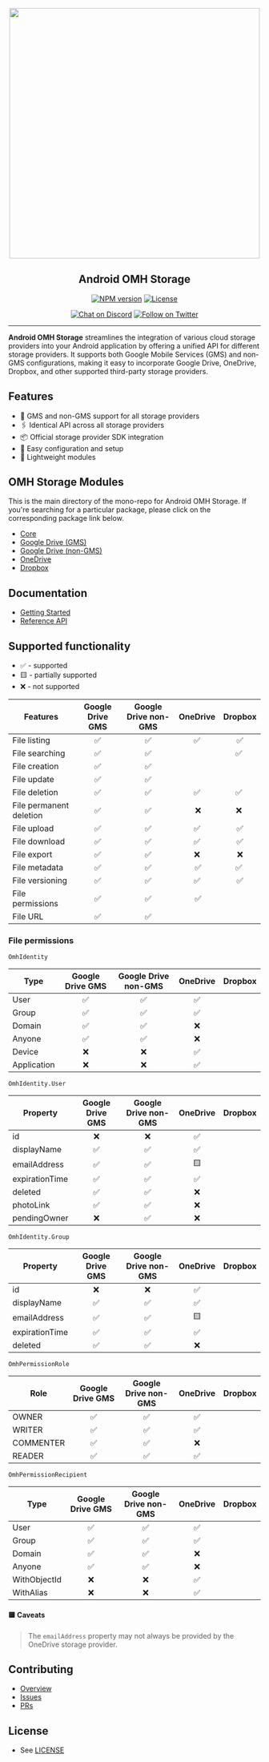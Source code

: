 <p align="center">
  <a href="https://miniature-adventure-4gle9ye.pages.github.io/docs/">
    <img width="500px" src="https://openmobilehub.org/wp-content/uploads/sites/13/2024/06/OpenMobileHub-horizontal-color.svg"/><br/>
  </a>
  <h2 align="center">Android OMH Storage</h2>
</p>

<p align="center">
  <a href="https://central.sonatype.com/artifact/com.openmobilehub.android.storage/core"><img src="https://img.shields.io/maven-central/v/com.openmobilehub.android.storage/core" alt="NPM version"/></a>
  <a href="https://github.com/openmobilehub/android-omh-storage/blob/main/LICENSE"><img src="https://img.shields.io/github/license/openmobilehub/android-omh-storage" alt="License"/></a>
</p>

<p align="center">
  <a href="https://discord.com/invite/yTAFKbeVMw"><img src="https://img.shields.io/discord/1115727214827278446.svg?style=flat&colorA=7289da&label=Chat%20on%20Discord" alt="Chat on Discord"/></a>
  <a href="https://twitter.com/openmobilehub"><img src="https://img.shields.io/twitter/follow/rnfirebase.svg?style=flat&colorA=1da1f2&colorB=&label=Follow%20on%20Twitter" alt="Follow on Twitter"/></a>
</p>

---

**Android OMH Storage** streamlines the integration of various cloud storage providers into your Android application by offering a unified API for different storage providers. It supports both Google Mobile Services (GMS) and non-GMS configurations, making it easy to incorporate Google Drive, OneDrive, Dropbox, and other supported third-party storage providers.

## Features

- 📱 GMS and non-GMS support for all storage providers
- 🖇️ Identical API across all storage providers
- 📦 Official storage provider SDK integration
- 🚀 Easy configuration and setup
- 💨 Lightweight modules

## OMH Storage Modules

This is the main directory of the mono-repo for Android OMH Storage. If you're searching for a particular package, please click on the corresponding package link below.

- [Core](https://miniature-adventure-4gle9ye.pages.github.io/docs/core)
- [Google Drive (GMS)](https://miniature-adventure-4gle9ye.pages.github.io/docs/plugin-googledrive-gms)
- [Google Drive (non-GMS)](https://miniature-adventure-4gle9ye.pages.github.io/docs/plugin-googledrive-non-gms)
- [OneDrive](https://miniature-adventure-4gle9ye.pages.github.io/docs/plugin-onedrive)
- [Dropbox](https://miniature-adventure-4gle9ye.pages.github.io/docs/plugin-dropbox)

## Documentation

- [Getting Started](https://miniature-adventure-4gle9ye.pages.github.io/docs/getting-started)
- [Reference API](https://miniature-adventure-4gle9ye.pages.github.io/api)

## Supported functionality

- ✅ - supported
- 🟨 - partially supported
- ❌ - not supported

| Features                | Google Drive GMS | Google Drive non-GMS | OneDrive | Dropbox |
| ----------------------- | :--------------: | :------------------: | :------: | :-----: |
| File listing            |        ✅        |          ✅          |    ✅    |   ✅    |
| File searching          |        ✅        |          ✅          |          |   ✅    |
| File creation           |        ✅        |          ✅          |          |         |
| File update             |        ✅        |          ✅          |          |         |
| File deletion           |        ✅        |          ✅          |    ✅    |   ✅    |
| File permanent deletion |        ✅        |          ✅          |    ❌    |   ❌    |
| File upload             |        ✅        |          ✅          |    ✅    |   ✅    |
| File download           |        ✅        |          ✅          |    ✅    |   ✅    |
| File export             |        ✅        |          ✅          |    ❌    |   ❌    |
| File metadata           |        ✅        |          ✅          |    ✅    |   ✅    |
| File versioning         |        ✅        |          ✅          |    ✅    |   ✅    |
| File permissions        |        ✅        |          ✅          |    ✅    |         |
| File URL                |        ✅        |          ✅          |          |         |

### File permissions

`OmhIdentity`

| Type        | Google Drive GMS | Google Drive non-GMS | OneDrive | Dropbox |
| ----------- | :--------------: | :------------------: | :------: | :-----: |
| User        |        ✅        |          ✅          |    ✅    |         |
| Group       |        ✅        |          ✅          |    ✅    |         |
| Domain      |        ✅        |          ✅          |    ❌    |         |
| Anyone      |        ✅        |          ✅          |    ❌    |         |
| Device      |        ❌        |          ❌          |    ✅    |         |
| Application |        ❌        |          ❌          |    ✅    |         |

`OmhIdentity.User`

| Property       | Google Drive GMS | Google Drive non-GMS | OneDrive | Dropbox |
| -------------- | :--------------: | :------------------: | :------: | :-----: |
| id             |        ❌        |          ❌          |    ✅    |         |
| displayName    |        ✅        |          ✅          |    ✅    |         |
| emailAddress   |        ✅        |          ✅          |    🟨    |         |
| expirationTime |        ✅        |          ✅          |    ✅    |         |
| deleted        |        ✅        |          ✅          |    ❌    |         |
| photoLink      |        ✅        |          ✅          |    ❌    |         |
| pendingOwner   |        ❌        |          ✅          |    ❌    |         |

`OmhIdentity.Group`

| Property       | Google Drive GMS | Google Drive non-GMS | OneDrive | Dropbox |
| -------------- | :--------------: | :------------------: | :------: | :-----: |
| id             |        ❌        |          ❌          |    ✅    |         |
| displayName    |        ✅        |          ✅          |    ✅    |         |
| emailAddress   |        ✅        |          ✅          |    🟨    |         |
| expirationTime |        ✅        |          ✅          |    ✅    |         |
| deleted        |        ✅        |          ✅          |    ❌    |         |

`OmhPermissionRole`

| Role      | Google Drive GMS | Google Drive non-GMS | OneDrive | Dropbox |
| --------- | :--------------: | :------------------: | :------: | :-----: |
| OWNER     |        ✅        |          ✅          |    ✅    |         |
| WRITER    |        ✅        |          ✅          |    ✅    |         |
| COMMENTER |        ✅        |          ✅          |    ❌    |         |
| READER    |        ✅        |          ✅          |    ✅    |         |

`OmhPermissionRecipient`

| Type         | Google Drive GMS | Google Drive non-GMS | OneDrive | Dropbox |
| ------------ | :--------------: | :------------------: | :------: | :-----: |
| User         |        ✅        |          ✅          |    ✅    |         |
| Group        |        ✅        |          ✅          |    ✅    |         |
| Domain       |        ✅        |          ✅          |    ❌    |         |
| Anyone       |        ✅        |          ✅          |    ❌    |         |
| WithObjectId |        ❌        |          ❌          |    ✅    |         |
| WithAlias    |        ❌        |          ❌          |    ✅    |         |

#### 🟨 Caveats

> The `emailAddress` property may not always be provided by the OneDrive storage provider.

## Contributing

- [Overview](https://github.com/openmobilehub/android-omh-storage/blob/main/CONTRIBUTING.md)
- [Issues](https://github.com/openmobilehub/android-omh-storage/issues)
- [PRs](https://github.com/openmobilehub/android-omh-storage/pulls)

## License

- See [LICENSE](https://github.com/openmobilehub/android-omh-storage/blob/main/LICENSE)
